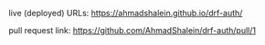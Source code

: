 live (deployed) URLs: https://ahmadshalein.github.io/drf-auth/

pull request link: https://github.com/AhmadShalein/drf-auth/pull/1